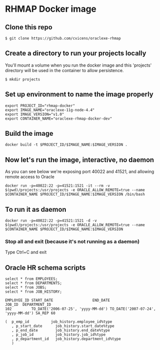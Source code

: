 # RHMAP Docker image

## Clone this repo

```
$ git clone https://github.com/cvicens/oraclexe-rhmap
```

## Create a directory to run your projects locally
You'll mount a volume when you run the docker image and this 'projects' directory will be used in the container to allow persistence.

```
$ mkdir projects
```

## Set up environment to name the image properly

```
export PROJECT_ID="rhmap-docker"
export IMAGE_NAME="oraclexe-11g-node-4.4"
export IMAGE_VERSION="v1.0"
export CONTAINER_NAME="oraclexe-rhmap-docker-dev"
```

## Build the image

```
docker build -t $PROJECT_ID/$IMAGE_NAME:$IMAGE_VERSION .
```

## Now let's run the image, interactive, no daemon
As you can see below we're exposing port 40022 and 41521, and allowing remote access to Oracle

```
docker run -p=40022:22 -p=41521:1521 -it --rm -v $(pwd)/projects:/usr/projects -e ORACLE_ALLOW_REMOTE=true --name $CONTAINER_NAME $PROJECT_ID/$IMAGE_NAME:$IMAGE_VERSION /bin/bash
```

## To run it as daemon

```
docker run -p=40022:22 -p=41521:1521 -d -v $(pwd)/projects:/usr/projects -e ORACLE_ALLOW_REMOTE=true --name $CONTAINER_NAME $PROJECT_ID/$IMAGE_NAME:$IMAGE_VERSION
```


### Stop all and exit (because it's not running as a daemon)
Type Ctrl+C and exit

## Oracle HR schema scripts

```
select * from EMPLOYEES;
select * from DEPARTMENTS;
select * from JOBS;
select * from JOB_HISTORY;

EMPLOYEE_ID START_DATE                  END_DATE                    JOB_ID  DEPARTMENT_ID
102	        TO_DATE('2006-07-25', 'yyyy-MM-dd')	TO_DATE('2007-07-24', 'yyyy-MM-dd')	SA_REP 60

(  p_emp_id          job_history.employee_id%type
   , p_start_date      job_history.start_date%type
   , p_end_date        job_history.end_date%type
   , p_job_id          job_history.job_id%type
   , p_department_id   job_history.department_id%type
   )

```